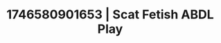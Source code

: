 ---
categories:
- Sensual selfie
- Sensual cosplay
- AI-generated
- Flushed skin
- ASMR
- Pillow talk
- Virtual intimacy
- Cosplay
image: /assets/images/1746580901653.jpg
layout: post
seo:
  description: Featured content with sensual Scat Fetish, ABDL Play. HD images available.
  keywords: Scat Fetish, ABDL Play
  og_image: /assets/images/1746580901653.jpg
  schema_type: VisualArtwork
tags:
- '#1746580901653'
- ABDL Play
- Scat Fetish
title: 1746580901653 | Scat Fetish ABDL Play
---